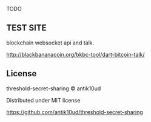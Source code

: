 TODO

## TEST SITE


blockchain websocket api and talk.

http://blackbananacoin.org/bkbc-tool/dart-bitcoin-talk/


## License

threshold-secret-sharing © antik10ud

Distributed under MIT license

https://github.com/antik10ud/threshold-secret-sharing
